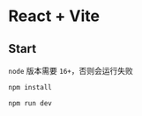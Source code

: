 # React + Vite

## Start

`node` 版本需要 `16+`，否则会运行失败

```bash
npm install
```

```bash
npm run dev
```
